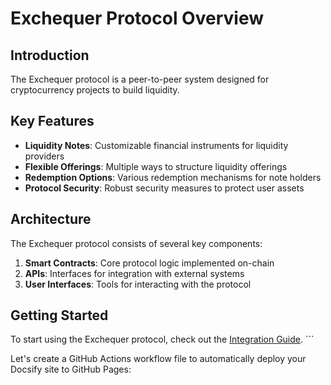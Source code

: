 # Exchequer Protocol Overview

## Introduction

The Exchequer protocol is a peer-to-peer system designed for cryptocurrency projects to build liquidity.

## Key Features

- **Liquidity Notes**: Customizable financial instruments for liquidity providers
- **Flexible Offerings**: Multiple ways to structure liquidity offerings
- **Redemption Options**: Various redemption mechanisms for note holders
- **Protocol Security**: Robust security measures to protect user assets

## Architecture

The Exchequer protocol consists of several key components:

1. **Smart Contracts**: Core protocol logic implemented on-chain
2. **APIs**: Interfaces for integration with external systems
3. **User Interfaces**: Tools for interacting with the protocol

## Getting Started

To start using the Exchequer protocol, check out the [Integration Guide](/integrate-with-exchequer/README.md).
\`\`\`

Let's create a GitHub Actions workflow file to automatically deploy your Docsify site to GitHub Pages:
